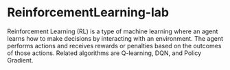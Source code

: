 # ReinforcementLearning-lab
Reinforcement Learning (RL) is a type of machine learning where an agent learns how to make decisions by interacting with an environment. The agent performs actions and receives rewards or penalties based on the outcomes of those actions. Related algorithms are Q-learning, DQN, and Policy Gradient.
